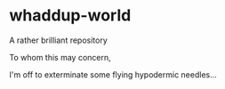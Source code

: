 # whaddup-world
A rather brilliant repository

To whom this may concern,

I'm off to exterminate some flying hypodermic needles...
